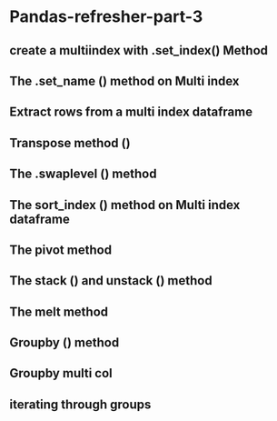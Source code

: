 # Pandas-refresher-part-3
## create a multiindex with .set_index() Method
## The .set_name () method on Multi index
## Extract rows from a multi index dataframe
## Transpose method ()
## The .swaplevel () method
## The sort_index () method on Multi index dataframe
## The pivot method
## The stack () and unstack () method
## The melt method
## Groupby () method
## Groupby multi col
## iterating through groups

